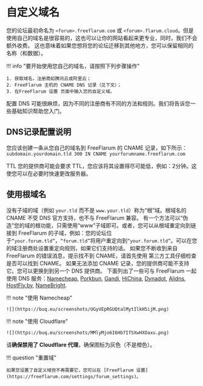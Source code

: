 # 自定义域名

您的论坛最初命名为 `<forum>.freeflarum.com` 或 `<forum>.flarum.cloud`。但是使用自己的域名是很容易的，这也可以让你的网站看起来更专业，同时，我们不会额外收费。
这也意味着如果您想将您的论坛迁移到其他地方，您可以保留相同的名称（和数据）。

!!! info "要开始使用您自己的域名，请按照下列步骤操作"

    1. 获取域名，注册商如腾讯云或阿里云；
    2. FreeFlarum 主机的 CNAME DNS 记录（见下文）；
    3. 在FreeFlarum 设置 页面中输入您的自定义域。

配置 DNS 可能很麻烦，因为不同的注册商有不同的方法和规则。我们将告诉您一些基础知识帮助您入门。

## DNS记录配置说明

您应该创建一条从您自己的域名到 FreeFlarum 的 CNAME 记录，如下所示： `subdomain.yourdomain.tld 300 IN CNAME yourforumname.freeflarum.com`

TTL 您的提供商可能会要求 TTL，您应该将其设置得尽可能低，例如：2分钟。这使您可以在必要时快速更改服务器。

## 使用根域名

没有子域的域（例如 `your.tld` 而不是 `www.your.tld`）称为“根”域。根域名的 CNAME 不受 DNS 官方支持，也不与 FreeFlarum 兼容。
有一个方法可以“伪造”您的域的根功能，只需使用“www”子域即可。或者，您可以从根域重定向到链接到 FreeFlarum 的子域，例如：您的论坛位于`“your.forum.tld”`，`“forum.tld”`将用户重定向到`“your.forum.tld”`。可以在您的域注册商处设置重定向规则，如果它们支持的话。
如果您不断收到来自 FreeFlarum 的错误消息，提示找不到 CNAME，请首先使用 第三方工具仔细检查是否可以找到 CNAME。
如果无法添加 CNAME 记录，您的提供商可能不支持它。您可以更换到到另一个 DNS 提供商。 下面列出了一些可与 FreeFlarum 一起使用 DNS 服务：[Namecheap](https://www.namecheap.com), [Porkbun](https://porkbun.com), [Gandi](https://www.gandi.net), [HiChina](https://www.hichina.com), [Dynadot](https://www.dynadot.com), [Alidns](https://www.alidns.com), [HostFly.by](https://hostfly.by), [NameBright](https://www.namebright.com).

!!! note "使用 Namecheap"

    ![](https://buq.eu/screenshots/UGyVEpRGUQtalMytIlkH5ijM.png)

!!! note "使用 Cloudflare"

    ![](https://buq.eu/screenshots/MMlyMjo6I6Hb7IfSXwHXOaxu.png)

请**确保禁用了 Cloudflare 代理**，确保图标为灰色（不是橙色）。

!!! question "重置域"

    如果您设置了自定义域但不再需要它，您可以在 [FreeFlarum 设置](https://freeflarum.com/settings/forum_settings)。 
